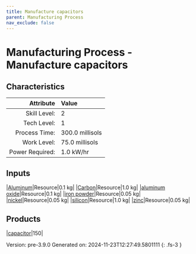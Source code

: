 ```yaml
---
title: Manufacture capacitors
parent: Manufacturing Process
nav_exclude: false
---
```

# Manufacturing Process - Manufacture capacitors


## Characteristics

| Attribute      | Value |
|--------:|:------|
|Skill Level:|2|
|Tech Level:|1|
|Process Time:|300.0 millisols|
|Work Level:|75.0 millisols|
|Power Required:|1.0 kW/hr|

## Inputs

|[Aluminum](../resource/aluminum.html)|Resource|0.1 kg|
|[Carbon](../resource/carbon.html)|Resource|1.0 kg|
|[aluminum oxide](../resource/aluminum-oxide.html)|Resource|0.1 kg|
|[iron powder](../resource/iron-powder.html)|Resource|0.05 kg|
|[nickel](../resource/nickel.html)|Resource|0.05 kg|
|[silicon](../resource/silicon.html)|Resource|1.0 kg|
|[zinc](../resource/zinc.html)|Resource|0.05 kg|

## Products

|[capacitor](../part/capacitor.html)|150|


Version: pre-3.9.0 Generated on: 2024-11-23T12:27:49.5801111
{: .fs-3 }

